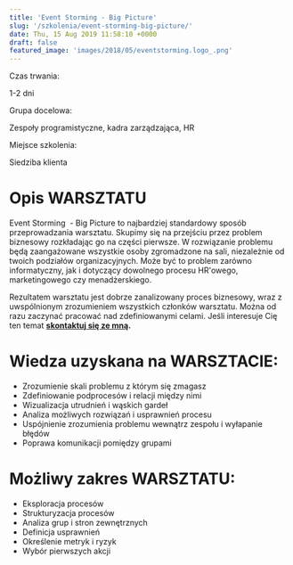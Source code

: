 ```yaml
---
title: 'Event Storming - Big Picture'
slug: '/szkolenia/event-storming-big-picture/'
date: Thu, 15 Aug 2019 11:58:10 +0000
draft: false
featured_image: 'images/2018/05/eventstorming.logo_.png'
---
```


Czas trwania:

1-2 dni

Grupa docelowa:

Zespoły programistyczne, kadra zarządzająca, HR

Miejsce szkolenia:

Siedziba klienta

Opis WARSZTATU
==============

Event Storming  - Big Picture to najbardziej standardowy sposób przeprowadzania warsztatu. Skupimy się na przejściu przez problem biznesowy rozkładając go na części pierwsze. W rozwiązanie problemu będą zaangażowane wszystkie osoby zgromadzone na sali, niezależnie od twoich podziałów organizacyjnych. Może być to problem zarówno informatyczny, jak i dotyczący dowolnego procesu HR'owego, marketingowego czy menadżerskiego.

Rezultatem warsztatu jest dobrze zanalizowany proces biznesowy, wraz z uwspólnionym zrozumieniem wszystkich członków warsztatu. Można od razu zaczynać pracować nad zdefiniowanymi celami. Jeśli interesuje Cię ten temat **[skontaktuj się ze mną](/kontakt).**

Wiedza uzyskana na WARSZTACIE:
==============================

 *   Zrozumienie skali problemu z którym się zmagasz
 *   Zdefiniowanie podprocesów i relacji między nimi
 *   Wizualizacja utrudnień i wąskich gardeł
 *   Analiza możliwych rozwiązań i usprawnień procesu
 *   Uspójnienie zrozumienia problemu wewnątrz zespołu i wyłapanie błędów
 *   Poprawa komunikacji pomiędzy grupami

Możliwy zakres WARSZTATU:
=========================

 *   Eksploracja procesów
 *   Strukturyzacja procesów
 *   Analiza grup i stron zewnętrznych
 *   Definicja usprawnień
 *   Określenie metryk i ryzyk
 *   Wybór pierwszych akcji
